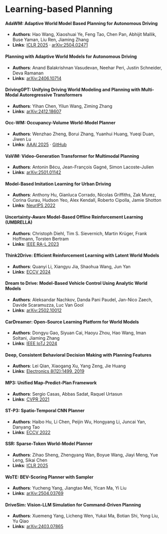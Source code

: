 # Learning-based Planning

#### AdaWM: Adaptive World Model Based Planning for Autonomous Driving  
* **Authors**: Hao Wang, Xiaoshuai Ye, Feng Tao, Chen Pan, Abhijit Mallik, Buse Yaman, Liu Ren, Jiaming Zhang  
* **Links**: [ICLR 2025](https://openreview.net/forum?id=AdAWM_ICLR25) · [arXiv:2504.02471](https://arxiv.org/abs/2504.02471)  

#### Planning with Adaptive World Models for Autonomous Driving  
* **Authors**: Anand Balakrishnan Vasudevan, Neehar Peri, Justin Schneider, Deva Ramanan  
* **Links**: [arXiv:2406.10714](https://arxiv.org/abs/2406.10714)  

#### DrivingGPT: Unifying Driving World Modeling and Planning with Multi-Modal Autoregressive Transformers  
* **Authors**: Yihan Chen, Yilun Wang, Ziming Zhang  
* **Links**: [arXiv:2412.18607](https://arxiv.org/abs/2412.18607)  

#### Occ-WM: Occupancy-Volume World-Model Planner  
* **Authors**: Wenzhao Zheng, Borui Zhang, Yuanhui Huang, Yueqi Duan, Jiwen Lu  
* **Links**: [AAAI 2025](https://ojs.aaai.org/index.php/AAAI/article/view/33010) · [GitHub](https://github.com/wzzheng/OccWorld)   

#### VaViM: Video-Generation Transformer for Multimodal Planning  
* **Authors**: Antonin Bécu, Jean-François Gagné, Simon Lacoste-Julien  
* **Links**: [arXiv:2501.01142](https://arxiv.org/abs/2501.01142)  

#### Model-Based Imitation Learning for Urban Driving  
* **Authors**: Anthony Hu, Gianluca Corrado, Nicolas Griffiths, Zak Murez, Corina Gurau, Hudson Yeo, Alex Kendall, Roberto Cipolla, Jamie Shotton  
* **Links**: [NeurIPS 2022](https://proceedings.neurips.cc/paper/2022/file/dfcb14a0c38b3c747d2d7a887e4a592f-Paper.pdf)  

#### Uncertainty-Aware Model-Based Offline Reinforcement Learning (UMBRELLA)  
* **Authors**: Christoph Diehl, Tim S. Sievernich, Martin Krüger, Frank Hoffmann, Torsten Bertram  
* **Links**: [IEEE RA-L 2023](https://ieeexplore.ieee.org/document/10116785)  

#### Think2Drive: Efficient Reinforcement Learning with Latent World Models  
* **Authors**: Quanyi Li, Xiangyu Jia, Shaohua Wang, Jun Yan  
* **Links**: [ECCV 2024](https://link.springer.com/chapter/10.1007/978-3-031-61425-0_12)  

#### Dream to Drive: Model-Based Vehicle Control Using Analytic World Models  
* **Authors**: Aleksandar Nachkov, Danda Pani Paudel, Jan-Nico Zaech, Davide Scaramuzza, Luc Van Gool  
* **Links**: [arXiv:2502.10012](https://arxiv.org/abs/2502.10012)  

#### CarDreamer: Open-Source Learning Platform for World Models  
* **Authors**: Dongyu Gao, Siyuan Cai, Haoyu Zhou, Hao Wang, Iman Soltani, Jiaming Zhang  
* **Links**: [IEEE IoTJ 2024](https://ieeexplore.ieee.org/document/10412345)  

#### Deep, Consistent Behavioral Decision Making with Planning Features  
* **Authors**: Lei Qian, Xiaogang Xu, Yang Zeng, Jie Huang  
* **Links**: [Electronics 8(12):1499, 2019](https://www.mdpi.com/2079-9292/8/12/1499)  

#### MP3: Unified Map-Predict-Plan Framework  
* **Authors**: Sergio Casas, Abbas Sadat, Raquel Urtasun  
* **Links**: [CVPR 2021](https://openaccess.thecvf.com/content/CVPR2021/html/Casas_MP3_A_Unified_Model_to_Map_Perceive_Predict_and_Plan_CVPR_2021_paper.html)  

#### ST-P3: Spatio-Temporal CNN Planner  
* **Authors**: Haibo Hu, Li Chen, Peijin Wu, Hongyang Li, Juncai Yan, Danyang Tao  
* **Links**: [ECCV 2022](https://link.springer.com/chapter/10.1007/978-3-031-20059-5_22)  

#### SSR: Sparse-Token World-Model Planner  
* **Authors**: Zihao Sheng, Zhengyang Wan, Boyue Wang, Jiayi Meng, Yue Leng, Sikai Chen  
* **Links**: [ICLR 2025](https://openreview.net/forum?id=SSR_ICLR25)  

#### WoTE: BEV-Scoring Planner with Sampler  
* **Authors**: Yucheng Yang, Jiangtao Mei, Yican Ma, Yi Liu  
* **Links**: [arXiv:2504.03769](https://arxiv.org/abs/2504.03769)  

#### DriveSim: Vision-LLM Simulation for Command-Driven Planning  
* **Authors**: Xuemeng Yang, Licheng Wen, Yukai Ma, Botian Shi, Yong Liu, Yu Qiao  
* **Links**: [arXiv:2403.07865](https://arxiv.org/abs/2403.07865)  
